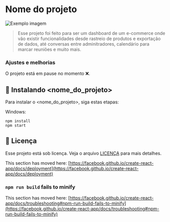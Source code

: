 # Nome do projeto
 
<img src="imagem.png" alt="Exemplo imagem">

> Esse projeto foi feito para ser um dashboard de um e-commerce onde vão existir funcionalidades desde rastreio de produtos e exportação de dados, até conversas entre adminitradores, calendário para marcar reuniões e muito mais. 

### Ajustes e melhorias

O projeto está em pause no momento ❌.
 

## 🚀 Instalando <nome_do_projeto>

Para instalar o <nome_do_projeto>, siga estas etapas:

 
Windows:

```
npm install
npm start
```
 
## 📝 Licença

Esse projeto está sob licença. Veja o arquivo [LICENÇA](LICENSE.md) para mais detalhes.

This section has moved here: [https://facebook.github.io/create-react-app/docs/deployment](https://facebook.github.io/create-react-app/docs/deployment)

### `npm run build` fails to minify

This section has moved here: [https://facebook.github.io/create-react-app/docs/troubleshooting#npm-run-build-fails-to-minify](https://facebook.github.io/create-react-app/docs/troubleshooting#npm-run-build-fails-to-minify)
